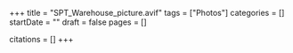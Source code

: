 +++
title = "SPT_Warehouse_picture.avif"
tags = ["Photos"]
categories = []
startDate = ""
draft = false
pages = []

citations = []
+++
